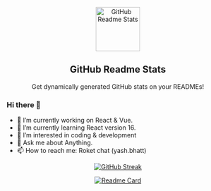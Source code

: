 <p align="center">
 <img width="100px" src="https://res.cloudinary.com/anuraghazra/image/upload/v1594908242/logo_ccswme.svg" align="center" alt="GitHub Readme Stats" />
 <h2 align="center">GitHub Readme Stats</h2>
 <p align="center">Get dynamically generated GitHub stats on your READMEs!</p>
</p>

### Hi there 👋

- 🔭 I’m currently working on React & Vue.
- 🌱 I’m currently learning React version 16.
- 👀 I’m interested in coding & development
- 💬 Ask me about Anything.
- 📫 How to reach me: Roket chat (yash.bhatt)

<div align="center" width="100%">

[![GitHub Streak](http://github-readme-streak-stats.herokuapp.com?user=yashbhatt-theone&theme=react)](https://git.io/streak-stats)

 
[![Readme Card](https://github-readme-stats.vercel.app/api/pin/?username=yashbhatt-theone&repo=github-readme-stats&show_owner=true)](https://github.com/yashbhatt-theone/yashbhatt-theone)
 </div>
 
<!--
**yashbhatt-theone/yashbhatt-theone** is a ✨ _special_ ✨ repository because its `README.md` (this file) appears on your GitHub profile.
Here are some ideas to get you started:
-->
